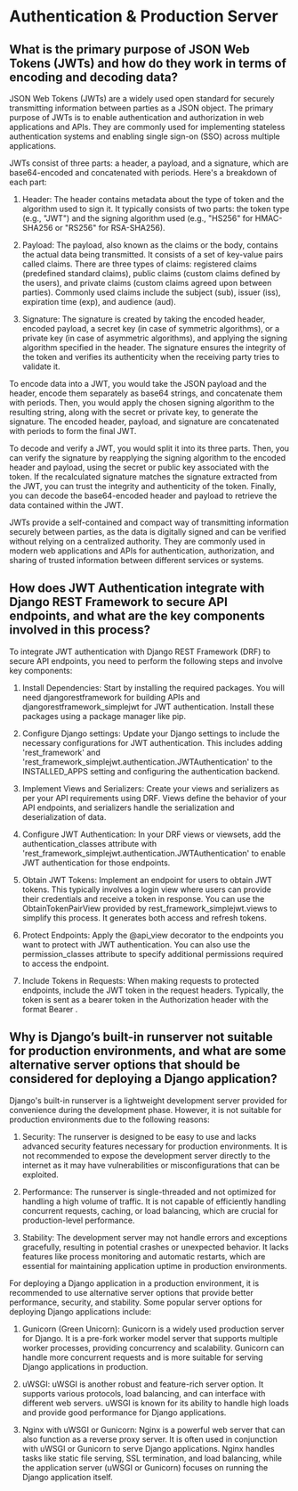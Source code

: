 # Authentication & Production Server
## What is the primary purpose of JSON Web Tokens (JWTs) and how do they work in terms of encoding and decoding data?

JSON Web Tokens (JWTs) are a widely used open standard for securely transmitting information between parties as a JSON object. The primary purpose of JWTs is to enable authentication and authorization in web applications and APIs. They are commonly used for implementing stateless authentication systems and enabling single sign-on (SSO) across multiple applications.

JWTs consist of three parts: a header, a payload, and a signature, which are base64-encoded and concatenated with periods. Here's a breakdown of each part:

1. Header: The header contains metadata about the type of token and the algorithm used to sign it. It typically consists of two parts: the token type (e.g., "JWT") and the signing algorithm used (e.g., "HS256" for HMAC-SHA256 or "RS256" for RSA-SHA256).

2. Payload: The payload, also known as the claims or the body, contains the actual data being transmitted. It consists of a set of key-value pairs called claims. There are three types of claims: registered claims (predefined standard claims), public claims (custom claims defined by the users), and private claims (custom claims agreed upon between parties). Commonly used claims include the subject (sub), issuer (iss), expiration time (exp), and audience (aud).

3. Signature: The signature is created by taking the encoded header, encoded payload, a secret key (in case of symmetric algorithms), or a private key (in case of asymmetric algorithms), and applying the signing algorithm specified in the header. The signature ensures the integrity of the token and verifies its authenticity when the receiving party tries to validate it.

To encode data into a JWT, you would take the JSON payload and the header, encode them separately as base64 strings, and concatenate them with periods. Then, you would apply the chosen signing algorithm to the resulting string, along with the secret or private key, to generate the signature. The encoded header, payload, and signature are concatenated with periods to form the final JWT.

To decode and verify a JWT, you would split it into its three parts. Then, you can verify the signature by reapplying the signing algorithm to the encoded header and payload, using the secret or public key associated with the token. If the recalculated signature matches the signature extracted from the JWT, you can trust the integrity and authenticity of the token. Finally, you can decode the base64-encoded header and payload to retrieve the data contained within the JWT.

JWTs provide a self-contained and compact way of transmitting information securely between parties, as the data is digitally signed and can be verified without relying on a centralized authority. They are commonly used in modern web applications and APIs for authentication, authorization, and sharing of trusted information between different services or systems.

## How does JWT Authentication integrate with Django REST Framework to secure API endpoints, and what are the key components involved in this process?

To integrate JWT authentication with Django REST Framework (DRF) to secure API endpoints, you need to perform the following steps and involve key components:

1. Install Dependencies: Start by installing the required packages. You will need djangorestframework for building APIs and djangorestframework_simplejwt for JWT authentication. Install these packages using a package manager like pip.

2. Configure Django settings: Update your Django settings to include the necessary configurations for JWT authentication. This includes adding 'rest_framework' and 'rest_framework_simplejwt.authentication.JWTAuthentication' to the INSTALLED_APPS setting and configuring the authentication backend.

3. Implement Views and Serializers: Create your views and serializers as per your API requirements using DRF. Views define the behavior of your API endpoints, and serializers handle the serialization and deserialization of data.

4. Configure JWT Authentication: In your DRF views or viewsets, add the authentication_classes attribute with 'rest_framework_simplejwt.authentication.JWTAuthentication' to enable JWT authentication for those endpoints.

5. Obtain JWT Tokens: Implement an endpoint for users to obtain JWT tokens. This typically involves a login view where users can provide their credentials and receive a token in response. You can use the ObtainTokenPairView provided by rest_framework_simplejwt.views to simplify this process. It generates both access and refresh tokens.

6. Protect Endpoints: Apply the @api_view decorator to the endpoints you want to protect with JWT authentication. You can also use the permission_classes attribute to specify additional permissions required to access the endpoint.

7. Include Tokens in Requests: When making requests to protected endpoints, include the JWT token in the request headers. Typically, the token is sent as a bearer token in the Authorization header with the format Bearer <token>.

## Why is Django’s built-in runserver not suitable for production environments, and what are some alternative server options that should be considered for deploying a Django application?


Django's built-in runserver is a lightweight development server provided for convenience during the development phase. However, it is not suitable for production environments due to the following reasons:

1. Security: The runserver is designed to be easy to use and lacks advanced security features necessary for production environments. It is not recommended to expose the development server directly to the internet as it may have vulnerabilities or misconfigurations that can be exploited.

2. Performance: The runserver is single-threaded and not optimized for handling a high volume of traffic. It is not capable of efficiently handling concurrent requests, caching, or load balancing, which are crucial for production-level performance.

3. Stability: The development server may not handle errors and exceptions gracefully, resulting in potential crashes or unexpected behavior. It lacks features like process monitoring and automatic restarts, which are essential for maintaining application uptime in production environments.

For deploying a Django application in a production environment, it is recommended to use alternative server options that provide better performance, security, and stability. Some popular server options for deploying Django applications include:

1. Gunicorn (Green Unicorn): Gunicorn is a widely used production server for Django. It is a pre-fork worker model server that supports multiple worker processes, providing concurrency and scalability. Gunicorn can handle more concurrent requests and is more suitable for serving Django applications in production.

2. uWSGI: uWSGI is another robust and feature-rich server option. It supports various protocols, load balancing, and can interface with different web servers. uWSGI is known for its ability to handle high loads and provide good performance for Django applications.

3. Nginx with uWSGI or Gunicorn: Nginx is a powerful web server that can also function as a reverse proxy server. It is often used in conjunction with uWSGI or Gunicorn to serve Django applications. Nginx handles tasks like static file serving, SSL termination, and load balancing, while the application server (uWSGI or Gunicorn) focuses on running the Django application itself.